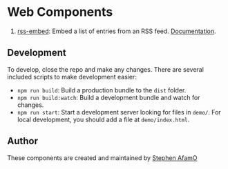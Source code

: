 # Web Components 

1. [rss-embed][rss-embed]: Embed a list of entries from an RSS feed. [Documentation][rss-embed].

## Development

To develop, close the repo and make any changes. There are several included scripts to make development easier:

* `npm run build`: Build a production bundle to the `dist` folder.
* `npm run build:watch`: Build a development bundle and watch for changes.
* `npm run start`: Start a development server looking for files in `demo/`. For local development, you should add a file at `demo/index.html`.

## Author

These components are created and maintained by [Stephen AfamO][stephenafamo]

[stephenafamo]: https://stephenafamo.com
[swish]: https://swish.ink
[rss-embed]: src/components/rss-embed/README.md
